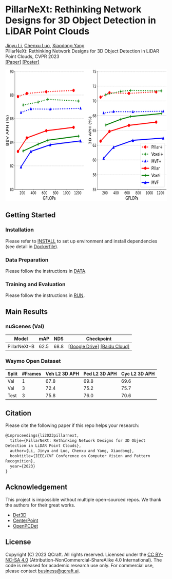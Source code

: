 # PillarNeXt: Rethinking Network Designs for 3D Object Detection in LiDAR Point Clouds


[Jinyu Li](https://konstantin5389.github.io/), [Chenxu Luo](https://chenxuluo.github.io/), [Xiaodong Yang](https://xiaodongyang.org/) <br>
PillarNeXt: Rethinking Network Designs for 3D Object Detection in LiDAR Point Clouds, CVPR 2023 <br>
[[Paper]](https://arxiv.org/pdf/2305.04925.pdf) [[Poster]](docs/poster.pdf) 

<p align="left"> 
 <img src='docs/teaser_figure.png' height="410px"/> 
</p>

## Getting Started

### Installation
Please refer to [INSTALL](docs/INSTALL.md) to set up environment and install dependencies (see detail in [Dockerfile](docker/Dockerfile)).

### Data Preparation
Please follow the instructions in [DATA](docs/DATA.md). 

### Training and Evaluation 
Please follow the instructions in [RUN](docs/RUN.md).


## Main Results
### nuScenes (Val)
| Model |  mAP  |  NDS | Checkpoint
| ------| -----| ---- | -------------|
 | PillarNeXt-B | 62.5 | 68.8	| [[Google Drive]](https://drive.google.com/file/d/16abCgt-yhRGnYHQ7M259yGMO0IRYpZ8o/view?usp=drive_link) [[Baidu Cloud]](https://pan.baidu.com/s/1TRsjgN1ys5-mAxM70l4hog?pwd=7skt)

### Waymo Open Dataset 
|Split | #Frames | Veh L2 3D APH | Ped L2 3D APH | Cyc L2 3D APH | 
| ---------| ---------|---------|---------|---------|
| Val | 1 | 67.8 | 69.8 | 69.6 |
| Val | 3 | 72.4 | 75.2 | 75.7 |
| Test| 3 | 75.8 | 76.0 | 70.6 |


## Citation
 Please cite the following paper if this repo helps your research:
```
@inproceedings{li2023pillarnext,
  title={PillarNeXt: Rethinking Network Designs for 3D Object Detection in LiDAR Point Clouds},
  author={Li, Jinyu and Luo, Chenxu and Yang, Xiaodong},
  booktitle={IEEE/CVF Conference on Computer Vision and Pattern Recognition},
  year={2023}
}
```

## Acknowledgement
This project is impossible without multiple open-sourced repos. We thank the authors for their great works.
* [Det3D](https://github.com/poodarchu/Det3D)
* [CenterPoint](https://github.com/tianweiy/CenterPoint)
* [OpenPCDet](https://github.com/open-mmlab/OpenPCDet)

## License
Copyright (C) 2023 QCraft. All rights reserved. Licensed under the [CC BY-NC-SA 4.0](https://creativecommons.org/licenses/by-nc-sa/4.0/legalcode) (Attribution-NonCommercial-ShareAlike 4.0 International). The code is released for academic research use only. For commercial use, please contact [business@qcraft.ai](business@qcraft.ai).

